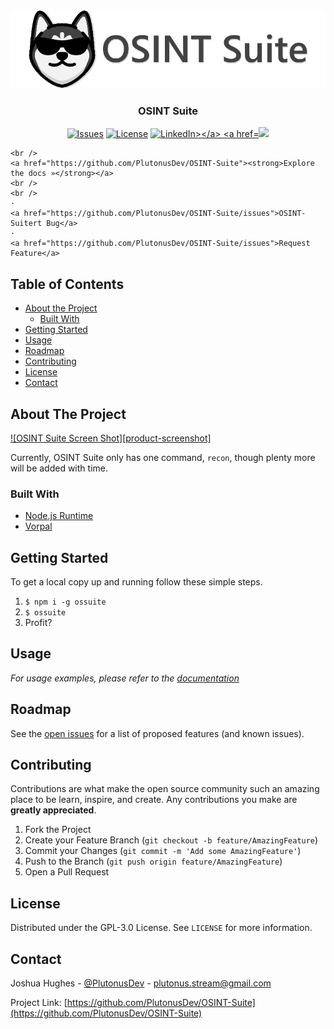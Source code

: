 <!-- PROJECT LOGO -->
<br />
<p align="center">
  <a href="https://github.com/PlutonusDev/OSINT-Suite">
    <img src="https://github.com/PlutonusDev/OSINT-Suite/blob/master/misc/osintsuite.png" alt="Logo">
  </a>
  <h3 align="center">OSINT Suite</h3>

  <p align="center">
	<a href="https://github.com/PlutonusDev/OSINT-Suite/issues"><img src="https://img.shields.io/github/issues/PlutonusDev/OSINT-Suite.svg?style=flat-square" alt="Issues"></a>
	<a href="https://github.com/PlutonusDev/OSINT-Suite/blob/master/LICENSE.md"><img src="https://img.shields.io/github/license/PlutonusDev/OSINT-Suite.svg?style=flat-square" alt="License"></a>
	<a href="https://linkedin.com/in/PlutonusDev"><img src="https://img.shields.io/badge/-LinkedIn-black.svg?style=flat-square&logo=linkedin&colorB=555" alt="LinkedIn></a>
	<a href="ttps://github.com/PlutonusDev/OSINT-Suite/network/members"><img src="https://img.shields.io/github/forks/PlutonusDev/OSINT-Suite.svg?style=flat-square"></a>
  </p>
  
  <p align="center">
    
    <br />
    <a href="https://github.com/PlutonusDev/OSINT-Suite"><strong>Explore the docs »</strong></a>
    <br />
    <br />
    ·
    <a href="https://github.com/PlutonusDev/OSINT-Suite/issues">OSINT-Suitert Bug</a>
    ·
    <a href="https://github.com/PlutonusDev/OSINT-Suite/issues">Request Feature</a>
  </p>
</p>



<!-- TABLE OF CONTENTS -->
## Table of Contents

* [About the Project](#about-the-project)
  * [Built With](#built-with)
* [Getting Started](#getting-started)
* [Usage](#usage)
* [Roadmap](#roadmap)
* [Contributing](#contributing)
* [License](#license)
* [Contact](#contact)



<!-- ABOUT THE PROJECT -->
## About The Project

[![OSINT Suite Screen Shot][product-screenshot]](https://github.com/PlutonusDev/OSINT-Suite/blob/master/misc/demo.png)

Currently, OSINT Suite only has one command, `recon`, though plenty more will be added with time.

### Built With

* [Node.js Runtime](https://github.com/nodejs/node)
* [Vorpal](https://github.com/dthree/vorpal)


<!-- GETTING STARTED -->
## Getting Started

To get a local copy up and running follow these simple steps.

1. `$ npm i -g ossuite`
2. `$ ossuite`
3. Profit?



<!-- USAGE EXAMPLES -->
## Usage

_For usage examples, please refer to the [documentation](https://github.com/PlutonusDev/OSINT-Suite/wiki)_



<!-- ROADMAP -->
## Roadmap

See the [open issues](https://github.com/PlutonusDev/OSINT-Suite/issues) for a list of proposed features (and known issues).



<!-- CONTRIBUTING -->
## Contributing

Contributions are what make the open source community such an amazing place to be learn, inspire, and create. Any contributions you make are **greatly appreciated**.

1. Fork the Project
2. Create your Feature Branch (`git checkout -b feature/AmazingFeature`)
3. Commit your Changes (`git commit -m 'Add some AmazingFeature'`)
4. Push to the Branch (`git push origin feature/AmazingFeature`)
5. Open a Pull Request



<!-- LICENSE -->
## License

Distributed under the GPL-3.0 License. See `LICENSE` for more information.



<!-- CONTACT -->
## Contact

Joshua Hughes - [@PlutonusDev](https://twitter.com/PlutonusDev) - plutonus.stream@gmail.com

Project Link: [https://github.com/PlutonusDev/OSINT-Suite](https://github.com/PlutonusDev/OSINT-Suite)